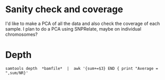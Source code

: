 # Sanity check and coverage

I'd like to make a PCA of all the data and also check the coverage of each sample. I plan to do a PCA using SNPRelate, maybe on individual chromosomes?

# Depth
```
samtools depth  *bamfile*  |  awk '{sum+=$3} END { print "Average = ",sum/NR}'
```
